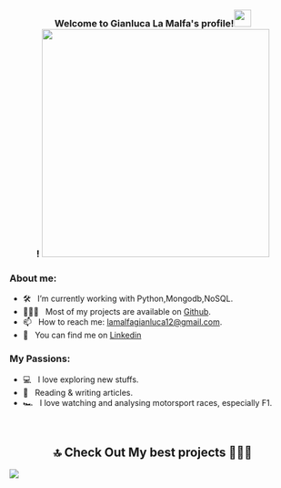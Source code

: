 <h3 align="center">
  Welcome to Gianluca La Malfa's profile!<img src="https://user-images.githubusercontent.com/66356627/141089316-4fe9d01b-8d20-4732-8dee-a13582771302.gif" width="30">
  <br/>!

  <img src="https://user-images.githubusercontent.com/66356627/141088807-30410fcb-59c5-4080-adce-657a8908c093.gif" width="400">
</h3>


### About me:

- 🛠 &nbsp; I’m currently working with Python,Mongodb,NoSQL.
- 👨🏻‍💻 &nbsp; Most of my projects are available on [Github](https://github.com/GianlucaLM-1).
- 📫 &nbsp; How to reach me: lamalfagianluca12@gmail.com.
- 💼 &nbsp; You can find me on <a href="https://www.linkedin.com/in/gianluca-la-malfa-a748ba1b8/"> Linkedin </a>

### My Passions:

- 💻 &nbsp; I love exploring new stuffs.
- 📰 &nbsp; Reading & writing articles.
- 🏎 &nbsp; I love watching and analysing motorsport races, especially F1.

<br/>

<h2  align="center">🔝 Check Out My best projects 👨🏻‍💻 </h2>

<a href="https://github.com/GianlucaLM-1/incremental-learning-semantic-segmentation">
  <img align="center" src="https://user-images.githubusercontent.com/66356627/141084352-57b989d7-067e-4817-8ba6-eafb2cd9438e.png" />
</a>




